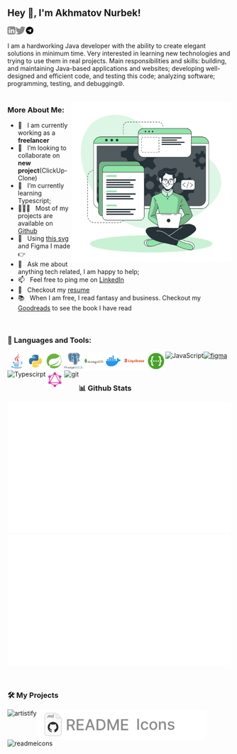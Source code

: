 ## Hey 👋, I'm Akhmatov Nurbek!
<a href='https://www.linkedin.com/in/nurbek-axmatov/'><img align='left' alt="linkedin" src="https://github.com/AkhmatovNurbek/About-me/blob/main/assets/linkedin.svg" height='18px'/></a>
<a href='https://twitter.com/NurbekAkhmatov?t=RSzuwjZHXx8bNkCUcGqTSw&s=09'><img align='left' alt="twitter" src="https://github.com/AkhmatovNurbek/About-me/blob/main/assets/twitter.svg" height='18px'/></a>
<a href='https://t.me/axmatov_N'><img alt="kaggle" src="https://github.com/AkhmatovNurbek/About-me/blob/main/assets/icons8-telegram-150.png" height='18px'/></a>


 I am a hardworking Java developer with the ability to create elegant solutions in minimum time. Very interested in learning new technologies and trying to use them in real projects. Main responsibilities and skills: building, and maintaining Java-based applications and websites; developing well-designed and efficient code, and testing this code; analyzing software; programming, testing, and debugging🌐.
<br/>
<br/>

<img align="right" alt="GIF" src="https://github.com/AkhmatovNurbek/About-me/blob/main/Developer%20activity.gif" width="360px"/>
  
###  More About Me:

- 🔭 &nbsp; I am currently working as a **freelancer**
- 🤝 &nbsp; I’m looking to collaborate on **new project**(ClickUp-Clone)
- 🌱 &nbsp; I’m currently learning Typescript; 
- 👨🏻‍💻 &nbsp; Most of my projects are available on [Github](https://github.com/AkhmatovNurbek)
- 🎨 &nbsp; Using [this svg](https://storyset.com/illustration/version-control/bro) and Figma I made 👉
- 💬 &nbsp; Ask me about anything tech related, I am happy to help;
- 📫 &nbsp; Feel free to ping me on [LinkedIn](https://www.linkedin.com/in/nurbek-axmatov/)
- 📝 &nbsp; Checkout my [resume](https://drive.google.com/file/d/1red6sAfQgHqV2sDT2TutRpMNrfjU7RRk/view)
- 📚 &nbsp; When I am free, I read fantasy and business. Checkout my [Goodreads](https://www.goodreads.com/user/show/157407933-nurbek-akhmatov) to see the book I have read

<br>

### 🔨 Languages and Tools:
<a href="https://www.java.com/en/" target="_blank"> <img align="left" src="https://github.com/AkhmatovNurbek/icons/blob/main/java/java.svg" alt="java" height="42px"/> </a> 
<a href="https://www.python.org/" target="_blank"> <img align="left" alt="Python" height ="42px" src="https://github.com/AkhmatovNurbek/icons/blob/main/python/python.svg"></a>
<a href="https://spring.io/" target="_blank"><img align="left" alt="Spring" height ="42px" src="https://github.com/AkhmatovNurbek/icons/blob/main/spring/spring.svg"></a>
<a href="https://www.postgresql.org/" target="_blank"> <img align="left" src="https://github.com/AkhmatovNurbek/icons/blob/main/postgresql/postgresql-vertical.svg" alt="postgresql" height="42px"/> </a>
<a href="https://www.mongodb.com/" target="_blank"><img align="left" alt="Mongo" height ="42px" src="https://github.com/AkhmatovNurbek/icons/blob/main/MongoDb/mongodb-logo-svgrepo-com.svg"></a>
<a href="https://www.docker.com/" target="_blank"> <img align="left" alt="Docker" height ="42px" src="https://github.com/AkhmatovNurbek/icons/blob/main/docker/docker.svg"> </a>
<a href="https://www.liquibase.org/" target="_blank"><img align="left" alt="Liquibase" height ="42px" src="https://github.com/AkhmatovNurbek/icons/blob/main/liquibase/Liquibase.svg"></a>
<a href="https://swagger.io/" target="_blank"> <img align="left" src="https://github.com/AkhmatovNurbek/icons/blob/main/Swagger/swagger.svg" alt="firebase" height ="42px"/> </a>
<a href="https://developer.mozilla.org/en-US/docs/Web/JavaScript" target="_blank"> <img align="left" alt="JavaScript" height ="42px"  src="https://raw.githubusercontent.com/rahul-jha98/github_readme_icons/main/language_and_tools/square/javascript/javascript.svg"> </a>
<a href="https://www.typescriptlang.org/" target="_blank"><img align="left" alt="Typescirpt" height ="42px" src="https://raw.githubusercontent.com/rahul-jha98/github_readme_icons/main/language_and_tools/square/typescript/typescript.svg"></a>
<a href="https://graphql.org/" target="_blank"><img align="left" alt="Graphql" height ="42px" src="https://github.com/AkhmatovNurbek/icons/blob/main/graphql/graphql.svg"></a>
<a href="https://git-scm.com/" target="_blank"> <img src="https://raw.githubusercontent.com/rahul-jha98/github_readme_icons/main/language_and_tools/square/git-scm/git-scm.svg" align="left" alt="git" height='42px'/> </a>
<a href="https://www.figma.com/" target="_blank"> <img src="https://raw.githubusercontent.com/rahul-jha98/github_readme_icons/main/language_and_tools/square/figma/figma.svg" alt="figma" height='42px'/> </a>

<br>


### 📊 Github Stats
<a href='https://github.com/AkhmatovNurbek/github-stats'>

![Stats Overview](https://raw.githubusercontent.com/AkhmatovNurbek/github-stats/master/generated/overview.svg#gh-dark-mode-only)
![Most Used Languages](https://raw.githubusercontent.com/AkhmatovNurbek/github-stats/master/generated/languages.svg#gh-dark-mode-only)

</a>

<br>

### 🛠️ My Projects
<a href="https://github.com/AkhmatovNurbek/springmvc-mvc_upload_library" target="_blank"> <img alt="artistify" src="https://github.com/AkhmatovNurbek/springmvc-mvc_upload_library/blob/master/books-4991.svg" height="68" align="left"> </a>
<a href="https://github.com/AkhmatovNurbek/icons" target="_blank"> <img alt="readmeicons" src="./projects/readmeicons.svg" height="68" align="left"> </a>
<a href="https://github.com/AkhmatovNurbek/js_todoApp" target="_blank"> <img alt="readmeicons" src="https://github.com/AkhmatovNurbek/js_todoApp/blob/master/src/main/resources/img_2.png" height="68" align="left"> </a>

